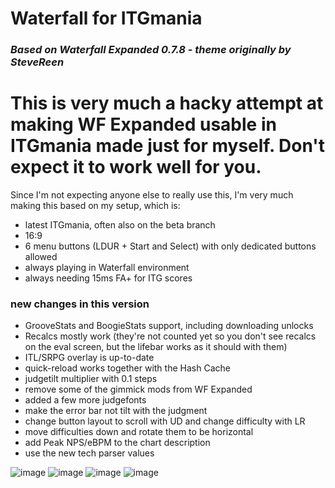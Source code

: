 # Waterfall for ITGmania

### _Based on Waterfall Expanded 0.7.8 - theme originally by SteveReen_
### 

# This is very much a hacky attempt at making WF Expanded usable in ITGmania made just for myself. Don't expect it to work well for you.

Since I'm not expecting anyone else to really use this, I'm very much making this based on my setup, which is:

- latest ITGmania, often also on the beta branch
- 16:9
- 6 menu buttons (LDUR + Start and Select) with only dedicated buttons allowed
- always playing in Waterfall environment
- always needing 15ms FA+ for ITG scores

### new changes in this version

- GrooveStats and BoogieStats support, including downloading unlocks
- Recalcs mostly work (they're not counted yet so you don't see recalcs on the eval screen, but the lifebar works as it should with them)
- ITL/SRPG overlay is up-to-date
- quick-reload works together with the Hash Cache
- judgetilt multiplier with 0.1 steps
- remove some of the gimmick mods from WF Expanded
- added a few more judgefonts
- make the error bar not tilt with the judgment
- change button layout to scroll with UD and change difficulty with LR
- move difficulties down and rotate them to be horizontal
- add Peak NPS/eBPM to the chart description
- use the new tech parser values

![image](https://github.com/user-attachments/assets/8176b2c9-9452-4d69-8c39-7f5ee6f6bfa2)
![image](https://github.com/user-attachments/assets/96db3ead-d9dc-4ac4-992d-295652ce9492)
![image](https://github.com/user-attachments/assets/4d12047c-d856-408b-aef9-99bdc3562dc4)
![image](https://github.com/user-attachments/assets/ba8a2ff9-096f-45b4-a96c-36587f235789)
